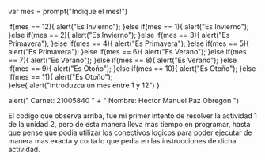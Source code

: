 var mes = prompt("Indique el mes!")

if(mes == 12){
    alert("Es Invierno");
  }else if(mes == 1){
    alert("Es Invierno");
  }else if(mes == 2){
    alert("Es Invierno");
  }else if(mes == 3){
    alert("Es Primavera");
  }else if(mes == 4){
    alert("Es Primavera");
  }else if(mes == 5){
    alert("Es Primavera"); 
  }else if(mes == 6){
    alert("Es Verano"); 
  }else if(mes == 7){
    alert("Es Verano"); 
  }else if(mes == 8){
    alert("Es Verano");
  }else if(mes == 9){
    alert("Es Otoño");
  }else if(mes == 10){
    alert("Es Otoño");
  }else if(mes == 11){
    alert("Es Otoño");  
}else{
   alert("Introduzca un mes entre 1 y 12")
}

    
alert(" Carnet: 21005840 " + " Nombre: Hector Manuel Paz Obregon ")



El codigo que observa arriba, fue mi primer intento de resolver la actividad 1 de la unidad 2, pero de esta manera lleva
mas tiempo en programar, hasta que pense que podia utilizar los conectivos logicos para poder ejecutar de manera mas exacta 
y corta lo que pedia en las instrucciones de dicha actividad.